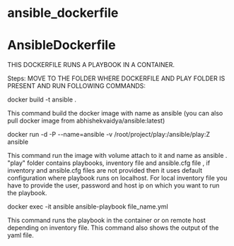 # ansible_dockerfile
# AnsibleDockerfile
THIS DOCKERFILE RUNS A PLAYBOOK IN A CONTAINER.

Steps: 
MOVE TO THE FOLDER WHERE DOCKERFILE AND PLAY FOLDER IS PRESENT AND RUN FOLLOWING COMMANDS:

docker build -t ansible .

This command build the docker image with name as ansible (you can also pull docker image from abhishekvaidya/ansible:latest)

docker run -d -P --name=ansible -v /root/project/play:/ansible/play:Z ansible

This command run the image with volume attach to it and name as ansible . "play" folder contains playbooks, inventory file and ansible.cfg file , if inventory and ansible.cfg files are not provided then it uses default configuration where playbook runs on localhost. For local inventory file you have to provide the user, password and host ip on which you want to run the playbook.

docker exec -it ansible ansible-playbook file_name.yml

This command runs the playbook in the container or on remote host depending on inventory file. This command also shows the output of the yaml file.
